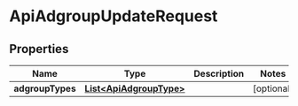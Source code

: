 

# ApiAdgroupUpdateRequest


## Properties

Name | Type | Description | Notes
------------ | ------------- | ------------- | -------------
**adgroupTypes** | [**List&lt;ApiAdgroupType&gt;**](ApiAdgroupType.md) |  |  [optional]



